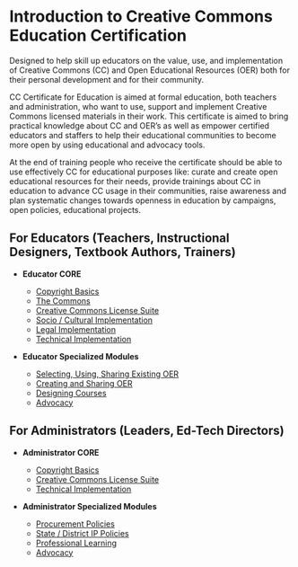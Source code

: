 # Introduction to Creative Commons Education Certification

Designed to help skill up educators on the value, use, and implementation of Creative Commons (CC) and Open Educational Resources (OER) both for their personal development and for their community. 

CC Certificate for Education is aimed at formal education, both teachers and administration, who want to use, support and implement Creative Commons licensed materials in their work. This certificate is aimed to bring practical knowledge about CC and OER’s as well as empower certified educators and staffers to help their educational communities to become more open by using educational and advocacy tools. 

At the end of training people who receive the certificate should be able to use effectively CC for educational purposes like: curate and create open educational resources for their needs, provide trainings about CC in education to advance CC usage in their communities, raise awareness and plan systematic changes towards openness in education by campaigns, open policies, educational projects.


## For Educators (Teachers, Instructional Designers, Textbook Authors, Trainers)

* **Educator CORE**
  * [Copyright Basics](copyright-educators.md)
  * [The Commons](commons-educators.md)
  * [Creative Commons License Suite](licenses-educators.md)
  * [Socio / Cultural Implementation](social-cultural-educators.md)
  * [Legal Implementation](legal-educators.md)
  * [Technical Implementation](technical-educators.md)


* **Educator Specialized Modules**
  * [Selecting, Using, Sharing Existing OER](existing-oer.md)
  * [Creating and Sharing OER](creating-oer.md)
  * [Designing Courses](course-design.md)
  * [Advocacy](advocacy-educators.md)
  
## For Administrators (Leaders, Ed-Tech Directors)

* **Administrator CORE**
  * [Copyright Basics](copyright-admin.md)
  * [Creative Commons License Suite](licenses-admin.md)
  * [Technical Implementation](technical-admin.md)


* **Administrator Specialized Modules**
  * [Procurement Policies](procurement-admin.md)
  * [State / District IP Policies](policies-admin.md)
  * [Professional Learning](professional-admin.md)
  * [Advocacy](advocacy-admin.md)


